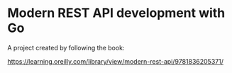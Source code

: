# Modern REST API development with Go

A project created by following the book: 

https://learning.oreilly.com/library/view/modern-rest-api/9781836205371/